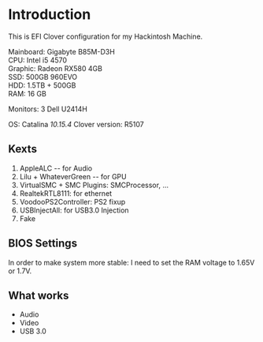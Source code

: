# Introduction

This is EFI Clover configuration for my Hackintosh Machine.

Mainboard: Gigabyte B85M-D3H  
CPU: Intel i5 4570  
Graphic: Radeon RX580 4GB   
SSD: 500GB 960EVO   
HDD: 1.5TB + 500GB  
RAM: 16 GB

Monitors: 3 Dell U2414H

OS: Catalina *10.15.4*
Clover version: R5107

## Kexts

1) AppleALC -- for Audio
2) Lilu + WhateverGreen -- for GPU
3) VirtualSMC + SMC Plugins: SMCProcessor, ...
4) RealtekRTL8111: for ethernet
5) VoodooPS2Controller: PS2 fixup
6) USBInjectAll: for USB3.0 Injection
7) Fake

## BIOS Settings

In order to make system more stable: I need to set the RAM voltage to 1.65V or 1.7V. 

## What works 

- Audio
- Video
- USB 3.0
